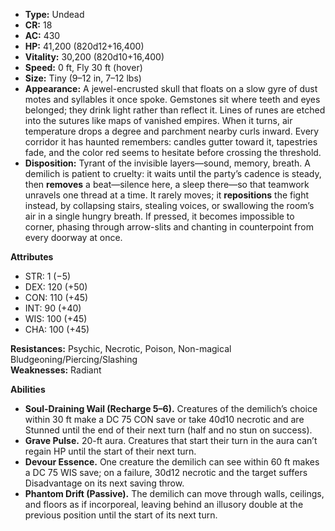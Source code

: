 - **Type:** Undead
- **CR:** 18
- **AC:** 430
- **HP:** 41,200 (820d12+16,400)
- **Vitality:** 30,200 (820d10+16,400)
- **Speed:** 0 ft, Fly 30 ft (hover)
- **Size:** Tiny (9–12 in, 7–12 lbs)
- **Appearance:** A jewel-encrusted skull that floats on a slow gyre of dust motes and syllables it once spoke. Gemstones sit where teeth and eyes belonged; they drink light rather than reflect it. Lines of runes are etched into the sutures like maps of vanished empires. When it turns, air temperature drops a degree and parchment nearby curls inward. Every corridor it has haunted remembers: candles gutter toward it, tapestries fade, and the color red seems to hesitate before crossing the threshold.
- **Disposition:** Tyrant of the invisible layers—sound, memory, breath. A demilich is patient to cruelty: it waits until the party’s cadence is steady, then **removes** a beat—silence here, a sleep there—so that teamwork unravels one thread at a time. It rarely moves; it **repositions** the fight instead, by collapsing stairs, stealing voices, or swallowing the room’s air in a single hungry breath. If pressed, it becomes impossible to corner, phasing through arrow-slits and chanting in counterpoint from every doorway at once.

**Attributes**
- STR: 1 (−5)
- DEX: 120 (+50)
- CON: 110 (+45)
- INT: 90 (+40)
- WIS: 100 (+45)
- CHA: 100 (+45)

**Resistances:** Psychic, Necrotic, Poison, Non-magical Bludgeoning/Piercing/Slashing  
**Weaknesses:** Radiant

**Abilities**
- **Soul-Draining Wail (Recharge 5–6).** Creatures of the demilich’s choice within 30 ft make a DC 75 CON save or take 40d10 necrotic and are Stunned until the end of their next turn (half and no stun on success).
- **Grave Pulse.** 20-ft aura. Creatures that start their turn in the aura can’t regain HP until the start of their next turn.
- **Devour Essence.** One creature the demilich can see within 60 ft makes a DC 75 WIS save; on a failure, 30d12 necrotic and the target suffers Disadvantage on its next saving throw.
- **Phantom Drift (Passive).** The demilich can move through walls, ceilings, and floors as if incorporeal, leaving behind an illusory double at the previous position until the start of its next turn.